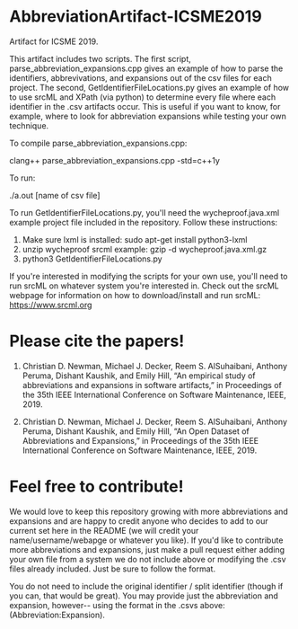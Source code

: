 # AbbreviationArtifact-ICSME2019
Artifact for ICSME 2019.

This artifact includes two scripts. The first script, parse_abbreviation_expansions.cpp gives an example of how to parse the identifiers, abbrevivations, and expansions out of the csv files for each project. The second, GetIdentifierFileLocations.py gives an example of how to use srcML and XPath (via python) to determine every file where each identifier in the .csv artifacts occur. This is useful if you want to know, for example, where to look for abbreviation expansions while testing your own technique.

To compile parse_abbreviation_expansions.cpp:

clang++ parse_abbreviation_expansions.cpp -std=c++1y

To run:

./a.out [name of csv file]

To run GetIdentifierFileLocations.py, you'll need the wycheproof.java.xml example project file included in the repository. Follow these instructions:

1. Make sure lxml is installed: sudo apt-get install python3-lxml
2. unzip wycheproof srcml example: gzip -d wycheproof.java.xml.gz
3. python3 GetIdentifierFileLocations.py

If you're interested in modifying the scripts for your own use, you'll need to run srcML on whatever system you're interested in. Check out the srcML webpage for information on how to download/install and run srcML: https://www.srcml.org

# Please cite the papers!

1. Christian D. Newman, Michael J. Decker, Reem S. AlSuhaibani, Anthony Peruma, Dishant Kaushik, and Emily Hill, “An empirical study of abbreviations and expansions in software artifacts,” in Proceedings of the 35th IEEE International Conference on Software Maintenance, IEEE, 2019.

2. Christian D. Newman, Michael J. Decker, Reem S. AlSuhaibani, Anthony Peruma, Dishant Kaushik, and Emily Hill, “An Open Dataset of Abbreviations and Expansions,” in Proceedings of the 35th IEEE International Conference on Software Maintenance, IEEE, 2019.

# Feel free to contribute!
We would love to keep this repository growing with more abbreviations and expansions and are happy to credit anyone who decides to add to our current set here in the README (we will credit your name/username/webapge or whatever you like). If you'd like to contribute more abbreviations and expansions, just make a pull request either adding your own file from a system we do not include above or modifying the .csv files already included. Just be sure to follow the format. 

You do not need to include the original identifier / split identifier (though if you can, that would be great). You may provide just the abbreviation and expansion, however-- using the format in the .csvs above: (Abbreviation:Expansion).
